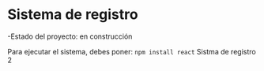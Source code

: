 <h1>Sistema de registro</h1>

-Estado del proyecto: en construcción

Para ejecutar el sistema, debes poner:
```npm install react```
Sistma de registro 2

